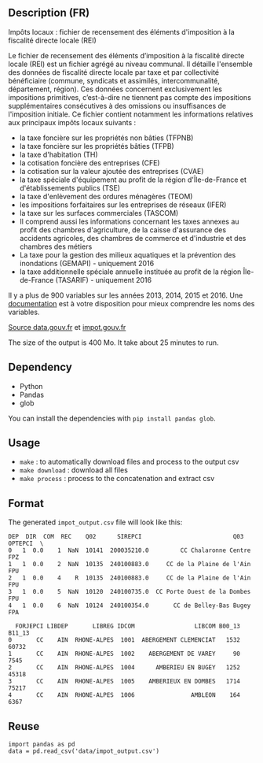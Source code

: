 ## Description (FR)

Impôts locaux : fichier de recensement des éléments d'imposition à la fiscalité directe locale (REI)

Le fichier de recensement des éléments d’imposition à la fiscalité directe locale (REI) est un fichier agrégé au niveau communal. Il détaille l'ensemble des données de fiscalité directe locale par taxe et par collectivité bénéficiaire (commune, syndicats et assimilés, intercommunalité, département, région). Ces données concernent exclusivement les impositions primitives, c’est-à-dire ne tiennent pas compte des impositions supplémentaires consécutives à des omissions ou insuffisances de l'imposition initiale. Ce fichier contient notamment les informations relatives aux principaux impôts locaux suivants :

- la taxe foncière sur les propriétés non bâties (TFPNB)
- la taxe foncière sur les propriétés bâties (TFPB)
- la taxe d'habitation (TH)
- la cotisation foncière des entreprises (CFE)
- la cotisation sur la valeur ajoutée des entreprises (CVAE)
- la taxe spéciale d'équipement au profit de la région d'Île-de-France et d'établissements publics (TSE)
- la taxe d'enlèvement des ordures ménagères (TEOM)
- les impositions forfaitaires sur les entreprises de réseaux (IFER)
- la taxe sur les surfaces commerciales (TASCOM)
- Il comprend aussi les informations concernant les taxes annexes au profit des chambres d'agriculture, de la caisse d'assurance des accidents agricoles, des chambres de commerce et d'industrie et des chambres des métiers
- La taxe pour la gestion des milieux aquatiques et la prévention des inondations (GEMAPI) - uniquement 2016
- la taxe additionnelle spéciale annuelle instituée au profit de la région Île-de-France
(TASARIF) - uniquement 2016

Il y a plus de 900 variables sur les années 2013, 2014, 2015 et 2016. Une [documentation](https://github.com/anthill/open-moulinette/blob/master/impot_locaux/documentation.md)  est à votre disposition pour mieux comprendre les noms des variables.


[Source data.gouv.fr](https://www.data.gouv.fr/fr/datasets/impots-locaux-fichier-de-recensement-des-elements-dimposition-a-la-fiscalite-directe-locale-rei-3/) et [impot.gouv.fr](https://www.impots.gouv.fr/portail/statistiques/recensement-des-elements-dimposition-la-fiscalite-directe-locale-rei)

The size of the output is 400 Mo. It take about 25 minutes to run. 

## Dependency

- Python
- Pandas
- glob

You can install the dependencies with `pip install pandas glob`.

## Usage

- `make` : to automatically download files and process to the output csv
- `make download` : download all files
- `make process` : process to the concatenation and extract csv

## Format

The generated `impot_output.csv` file will look like this:


```csv
DEP  DIR  COM  REC    Q02      SIREPCI                          Q03 OPTEPCI  \
0   1  0.0    1  NaN  10141  200035210.0         CC Chalaronne Centre     FPZ   
1   1  0.0    2  NaN  10135  240100883.0     CC de la Plaine de l'Ain     FPU   
2   1  0.0    4    R  10135  240100883.0     CC de la Plaine de l'Ain     FPU   
3   1  0.0    5  NaN  10120  240100735.0  CC Porte Ouest de la Dombes     FPU   
4   1  0.0    6  NaN  10124  240100354.0       CC de Belley-Bas Bugey     FPA   

  FORJEPCI LIBDEP       LIBREG IDCOM                 LIBCOM B00_13 B11_13  
0       CC    AIN  RHONE-ALPES  1001  ABERGEMENT CLEMENCIAT   1532  60732  
1       CC    AIN  RHONE-ALPES  1002    ABERGEMENT DE VAREY     90   7545  
2       CC    AIN  RHONE-ALPES  1004      AMBERIEU EN BUGEY   1252  45318  
3       CC    AIN  RHONE-ALPES  1005    AMBERIEUX EN DOMBES   1714  75217  
4       CC    AIN  RHONE-ALPES  1006                AMBLEON    164   6367  
```

## Reuse

```
import pandas as pd
data = pd.read_csv('data/impot_output.csv')
```
